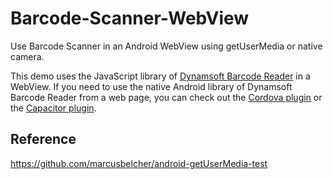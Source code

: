 # Barcode-Scanner-WebView

Use Barcode Scanner in an Android WebView using getUserMedia or native camera.

This demo uses the JavaScript library of [Dynamsoft Barcode Reader](https://www.dynamsoft.com/barcode-reader/overview/) in a WebView. If you need to use the native Android library of Dynamsoft Barcode Reader from a web page, you can check out the [Cordova plugin](https://www.npmjs.com/package/cordova-plugin-dynamsoft-barcode-reader) or the [Capacitor plugin](https://www.npmjs.com/package/capacitor-plugin-dynamsoft-barcode-reader).

## Reference

<https://github.com/marcusbelcher/android-getUserMedia-test>

